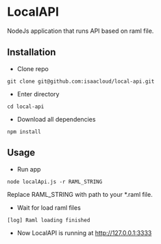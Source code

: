 # LocalAPI
NodeJs application that runs API based on raml file.

## Installation
- Clone repo
```
git clone git@github.com:isaacloud/local-api.git
```
- Enter directory
```
cd local-api
```
- Download all dependencies
```
npm install
```

## Usage
- Run app
```
node localApi.js -r RAML_STRING
```
Replace RAML_STRING with path to your *.raml file.
- Wait for load raml files
```
[log] Raml loading finished
```
- Now LocalAPI is running at http://127.0.0.1:3333